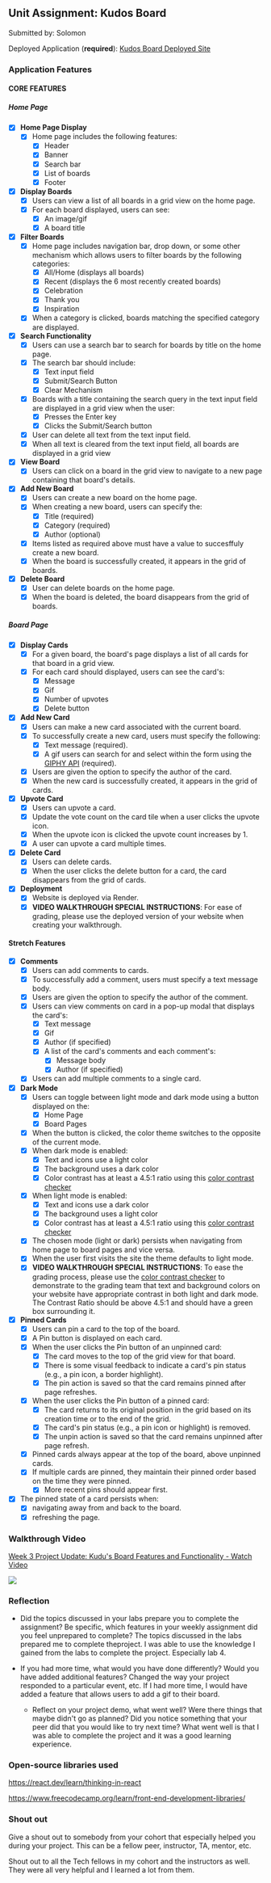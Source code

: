 ## Unit Assignment: Kudos Board

Submitted by: Solomon

Deployed Application (**required**): [Kudos Board Deployed Site](https://kudos-board-85n5.onrender.com)

### Application Features

#### CORE FEATURES

##### Home Page

- [x] **Home Page Display**
  - [x] Home page includes the following features:
    - [x] Header
    - [x] Banner
    - [x] Search bar
    - [x] List of boards
    - [x] Footer
- [x] **Display Boards**
  - [x] Users can view a list of all boards in a grid view on the home page.
  - [x] For each board displayed, users can see:
    - [x] An image/gif
    - [x] A board title
- [x] **Filter Boards**
  - [x] Home page includes navigation bar, drop down, or some other mechanism which allows users to filter boards by the following categories:
    - [x] All/Home (displays all boards)
    - [x] Recent (displays the 6 most recently created boards)
    - [x] Celebration
    - [x] Thank you
    - [x] Inspiration
  - [x] When a category is clicked, boards matching the specified category are displayed.
- [x] **Search Functionality**
  - [x] Users can use a search bar to search for boards by title on the home page.
  - [x] The search bar should include:
    - [x] Text input field
    - [x] Submit/Search Button
    - [x] Clear Mechanism
  - [x] Boards with a title containing the search query in the text input field are displayed in a grid view when the user:
    - [x] Presses the Enter key
    - [x] Clicks the Submit/Search button
  - [x] User can delete all text from the text input field.
  - [x] When all text is cleared from the text input field, all boards are displayed in a grid view
- [x] **View Board**
  - [x] Users can click on a board in the grid view to navigate to a new page containing that board's details.
- [x] **Add New Board**
  - [x] Users can create a new board on the home page.
  - [x] When creating a new board, users can specify the:
    - [x] Title (required)
    - [x] Category (required)
    - [x] Author (optional)
  - [x] Items listed as required above must have a value to succesffuly create a new board.
  - [x] When the board is successfully created, it appears in the grid of boards.
- [x] **Delete Board**
  - [x] User can delete boards on the home page.
  - [x] When the board is deleted, the board disappears from the grid of boards.

##### Board Page

- [x] **Display Cards**
  - [x] For a given board, the board's page displays a list of all cards for that board in a grid view.
  - [x] For each card should displayed, users can see the card's:
    - [x] Message
    - [x] Gif
    - [x] Number of upvotes
    - [x] Delete button
- [x] **Add New Card**
  - [x] Users can make a new card associated with the current board.
  - [x] To successfully create a new card, users must specify the following:
    - [x] Text message (required).
    - [x] A gif users can search for and select within the form using the [GIPHY API](https://developers.giphy.com/docs/api/) (required).
  - [x] Users are given the option to specify the author of the card.
  - [x] When the new card is successfully created, it appears in the grid of cards.
- [x] **Upvote Card**
  - [x] Users can upvote a card.
  - [x] Update the vote count on the card tile when a user clicks the upvote icon.
  - [x] When the upvote icon is clicked the upvote count increases by 1.
  - [x] A user can upvote a card multiple times.
- [x] **Delete Card**
  - [x] Users can delete cards.
  - [x] When the user clicks the delete button for a card, the card disappears from the grid of cards.
- [x] **Deployment**
  - [x] Website is deployed via Render.
  - [x] **VIDEO WALKTHROUGH SPECIAL INSTRUCTIONS**: For ease of grading, please use the deployed version of your website when creating your walkthrough.

#### Stretch Features

- [x] **Comments**
  - [x] Users can add comments to cards.
  - [x] To successfully add a comment, users must specify a text message body.
  - [x] Users are given the option to specify the author of the comment.
  - [x] Users can view comments on card in a pop-up modal that displays the card's:
    - [x] Text message
    - [x] Gif
    - [x] Author (if specified)
    - [x] A list of the card's comments and each comment's:
      - [x] Message body
      - [x] Author (if specified)
  - [x] Users can add multiple comments to a single card.
- [x] **Dark Mode**
  - [x] Users can toggle between light mode and dark mode using a button displayed on the:
    - [x] Home Page
    - [x] Board Pages
  - [x] When the button is clicked, the color theme switches to the opposite of the current mode.
  - [x] When dark mode is enabled:
    - [x] Text and icons use a light color
    - [x] The background uses a dark color
    - [x] Color contrast has at least a 4.5:1 ratio using this [color contrast checker](https://webaim.org/resources/contrastchecker/)
  - [x] When light mode is enabled:
    - [x] Text and icons use a dark color
    - [x] The background uses a light color
    - [x] Color contrast has at least a 4.5:1 ratio using this [color contrast checker](https://webaim.org/resources/contrastchecker/)
  - [x] The chosen mode (light or dark) persists when navigating from home page to board pages and vice versa.
  - [x] When the user first visits the site the theme defaults to light mode.
  - [x] **VIDEO WALKTHROUGH SPECIAL INSTRUCTIONS**: To ease the grading process, please use the [color contrast checker](https://webaim.org/resources/contrastchecker/) to demonstrate to the grading team that text and background colors on your website have appropriate contrast in both light and dark mode. The Contrast Ratio should be above 4.5:1 and should have a green box surrounding it.
- [x] **Pinned Cards**
  - [x] Users can pin a card to the top of the board.
  - [x] A Pin button is displayed on each card.
  - [x] When the user clicks the Pin button of an unpinned card:
    - [x] The card moves to the top of the grid view for that board.
    - [x] There is some visual feedback to indicate a card's pin status (e.g., a pin icon, a border highlight).
    - [x] The pin action is saved so that the card remains pinned after page refreshes.
  - [x] When the user clicks the Pin button of a pinned card:
    - [x] The card returns to its original position in the grid based on its creation time or to the end of the grid.
    - [x] The card's pin status (e.g., a pin icon or highlight) is removed.
    - [x] The unpin action is saved so that the card remains unpinned after page refresh.
  - [x] Pinned cards always appear at the top of the board, above unpinned cards.
  - [x] If multiple cards are pinned, they maintain their pinned order based on the time they were pinned.
    - [x] More recent pins should appear first.
- [x] The pinned state of a card persists when:
  - [x] navigating away from and back to the board.
  - [x] refreshing the page.

### Walkthrough Video

<div>
    <a href="https://www.loom.com/share/b6629fba186d4d83bf4aaed4fe3e31cc">
      <p>Week 3 Project Update: Kudu's Board Features and Functionality - Watch Video</p>
    </a>
    <a href="https://www.loom.com/share/b6629fba186d4d83bf4aaed4fe3e31cc">
      <img style="max-width:300px;" src="https://cdn.loom.com/sessions/thumbnails/b6629fba186d4d83bf4aaed4fe3e31cc-3d7e6dac591e6871-full-play.gif">
    </a>
  </div>


### Reflection

- Did the topics discussed in your labs prepare you to complete the assignment? Be specific, which features in your weekly assignment did you feel unprepared to complete?
  The topics discussed in the labs prepared me to complete theproject. I was able to use the knowledge I gained from the labs to complete the project. Especially lab 4.

- If you had more time, what would you have done differently? Would you have added additional features? Changed the way your project responded to a particular event, etc.
  If I had more time, I would have added a feature that allows users to add a gif to their board.

  - Reflect on your project demo, what went well? Were there things that maybe didn't go as planned? Did you notice something that your peer did that you would like to try next time?
    What went well is that I was able to complete the project and it was a good learning experience.

### Open-source libraries used

https://react.dev/learn/thinking-in-react

https://www.freecodecamp.org/learn/front-end-development-libraries/

### Shout out

Give a shout out to somebody from your cohort that especially helped you during your project. This can be a fellow peer, instructor, TA, mentor, etc.

Shout out to all the Tech fellows in my cohort and the instructors as well. They were all very helpful and I learned a lot from them.

